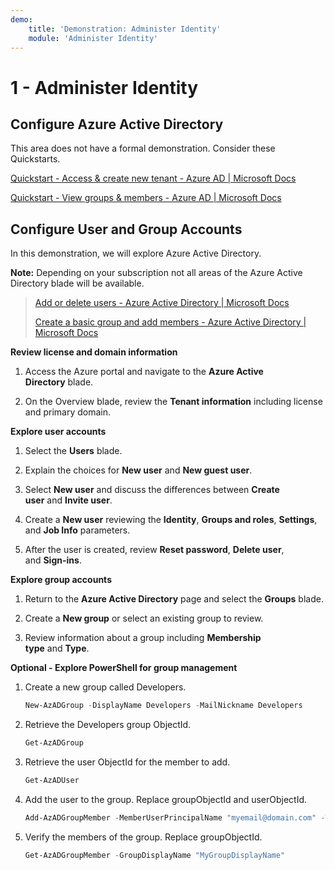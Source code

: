 ```yaml
---
demo:
    title: 'Demonstration: Administer Identity'
    module: 'Administer Identity'
---
```


# 1 - Administer Identity

## Configure Azure Active Directory

This area does not have a formal demonstration. Consider these
Quickstarts.

[Quickstart - Access & create new tenant - Azure AD \| Microsoft
Docs](https://docs.microsoft.com/azure/active-directory/fundamentals/active-directory-access-create-new-tenant)

[Quickstart - View groups & members - Azure AD \| Microsoft
Docs](https://docs.microsoft.com/azure/active-directory/fundamentals/active-directory-groups-view-azure-portal)

## Configure User and Group Accounts

In this demonstration, we will explore Azure Active Directory.

**Note:** Depending on your subscription not all areas of the Azure
Active Directory blade will be available.

> [Add or delete users - Azure Active Directory \| Microsoft Docs](https://docs.microsoft.com/azure/active-directory/fundamentals/add-users-azure-active-directory)
> 
> [Create a basic group and add members - Azure Active Directory | Microsoft Docs](https://docs.microsoft.com/azure/active-directory/fundamentals/active-directory-groups-create-azure-portal#create-a-basic-group-and-add-members)

**Review license and domain information**

1.  Access the Azure portal and navigate to the **Azure Active
    Directory** blade.

2.  On the Overview blade, review the **Tenant information** including
    license and primary domain.

**Explore user accounts**

1.  Select the **Users** blade.

2.  Explain the choices for **New user** and **New guest user**.

3.  Select **New user** and discuss the differences between **Create
    user** and **Invite user**.

4.  Create a **New user** reviewing the **Identity**, **Groups and
    roles**, **Settings**, and **Job Info** parameters.

5.  After the user is created, review **Reset password**, **Delete
    user**, and **Sign-ins**.

**Explore group accounts**

1.  Return to the **Azure Active Directory** page and select
    the **Groups** blade.

2.  Create a **New group** or select an existing group to review.

3.  Review information about a group including **Membership
    type** and **Type**.

**Optional - Explore PowerShell for group management**

1.  Create a new group called Developers.

    ```powershell
    New-AzADGroup -DisplayName Developers -MailNickname Developers
    ```
2.  Retrieve the Developers group ObjectId.

    ```powershell
    Get-AzADGroup
    ```
3.  Retrieve the user ObjectId for the member to add.

    ```powershell
    Get-AzADUser
    ```
    
4.  Add the user to the group. Replace groupObjectId and userObjectId.

    ```powershell
    Add-AzADGroupMember -MemberUserPrincipalName "myemail@domain.com" -TargetGroupDisplayName "MyGroupDisplayName"
    ```

5.  Verify the members of the group. Replace groupObjectId.

    ```powershell
    Get-AzADGroupMember -GroupDisplayName "MyGroupDisplayName"
    ```
